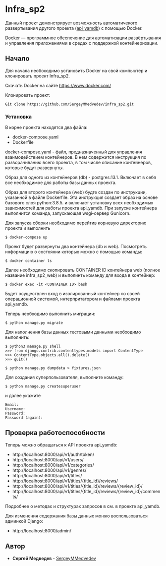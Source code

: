 # Infra_sp2

Данный проект демонстрирует возможность автоматичекого развертывания другого проекта ([api_yamdb](https://github.com/SergeyMMedvedev/api_yamdb)) с помощью Docker. 

Docker — программное обеспечение для автоматизации развёртывания и управления приложениями в средах с поддержкой контейнеризации.



## Начало

Для начала необоходимо установить Docker на свой компьютер и клонировать проект Infra_sp2.

Скачать Docker на сайте https://www.docker.com/

Клонировать проект:
```
Git clone https://github.com/SergeyMMedvedev/infra_sp2.git
```

### Установка

В корне проекта находятся два файла:
* docker-compose.yaml
* Dockerfile

docker-compose.yaml - файл, предназначенный для управления взаимодействием контейнеров. В нем содержится инструкция по разворачиванию всего проекта, в том числе описание контейнеров, которые будут развернуты. 

Образ для одного из контейнеров (db) - postgres:13.1. Включает в себя все необходимое для работы базы данных проекта.

Образ для второго контейнера (web) будте создан по инструкции, указанной в файле Dockerfile.
Эта инструкция создает образ на основе базового слоя python:3.8.5. и включает установку всех необходимых зависимостей для работы проекта api_yamdb.
При запуске контейнера выполнится команда, запускающая wsgi-сервер Gunicorn.

Для запуска сборки необходимо перейтив корневую директорию проекта и выполнить 
```
$ docker-compose up
```

Проект будет развернуты два контейнера (db и web).
Посмотреть информацию о состоянии которых можно с помощью команды:

```
$ docker container ls
```

Далее необходимо скопировать CONTAINER ID контейнера web (полное название infra_sp2_web)
и выполинть команду для входа в контейнер:
 
```
$ docker exec -it <CONTAINER ID> bash
```

Будет осуществлен вход в изолированный контейнер со своей операционной системой, интерпритатором и файлами проекта api_yamdb.

Теперь необходимо выполнить миграции:
```
$ python manage.py migrate
```

Для наполнения базы данных тестовыми данными необходимо выполнить:
```
$ python3 manage.py shell
>>> from django.contrib.contenttypes.models import ContentType
>>> ContentType.objects.all().delete()
>>> quit()

$ python manage.py dumpdata > fixtures.json
```

Для создания суперпользователя, выполните команду:
```
$ python manage.py createsuperuser
```
и далее укажите 
```
Email:
Username:
Password:
Password (again):
```

## Проверка работоспособности

Теперь можно обращаться к API проекта api_yamdb:

* http://localhost:8000/api/v1/auth/token/
* http://localhost:8000/api/v1/users/
* http://localhost:8000/api/v1/categories/
* http://localhost:8000/api/v1/genres/
* http://localhost:8000/api/v1/titles/
* http://localhost:8000/api/v1/titles/{title_id}/reviews/
* http://localhost:8000/api/v1/titles/{title_id}/reviews/{review_id}/
* http://localhost:8000/api/v1/titles/{title_id}/reviews/{review_id}/comments/

Подробнее о методах и структурах запросов в см. в проекте api_yamdb.

Для изменения содержания базы данных монжо воспользоваться админкой Django:
* http://localhost:8000/admin/


## Автор

* **Сергей Медведев** -  [SergeyMMedvedev](https://github.com/SergeyMMedvedev)
